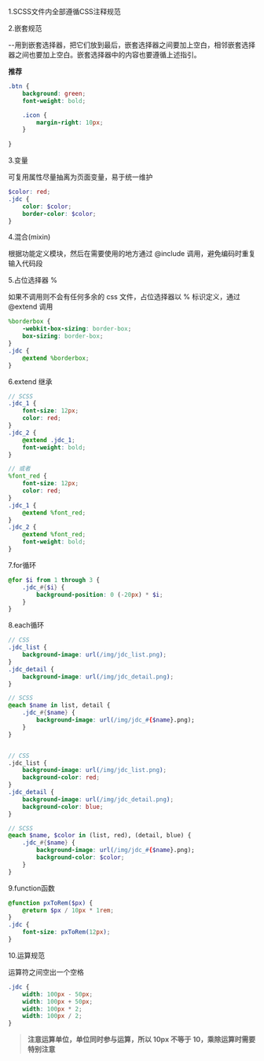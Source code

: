 1.SCSS文件内全部遵循CSS注释规范

2.嵌套规范

  --用到嵌套选择器，把它们放到最后，嵌套选择器之间要加上空白，相邻嵌套选择器之间也要加上空白。嵌套选择器中的内容也要遵循上述指引。

  
**推荐**
``` scss
.btn {
    background: green;
    font-weight: bold;

    .icon {
        margin-right: 10px;
    }
    
}
```
3.变量

可复用属性尽量抽离为页面变量，易于统一维护
``` scss
$color: red;
.jdc {
    color: $color;
    border-color: $color;
}
```

4.混合(mixin)

根据功能定义模块，然后在需要使用的地方通过 @include 调用，避免编码时重复输入代码段


5.占位选择器 %

如果不调用则不会有任何多余的 css 文件，占位选择器以 % 标识定义，通过 @extend 调用
``` scss
%borderbox {
    -webkit-box-sizing: border-box;
    box-sizing: border-box;
}
.jdc {
    @extend %borderbox;
}
``` 

6.extend 继承
``` scss
// SCSS
.jdc_1 {
    font-size: 12px;
    color: red;
}
.jdc_2 {
    @extend .jdc_1;
    font-weight: bold;
}

// 或者
%font_red {
    font-size: 12px;
    color: red;
}
.jdc_1 {
    @extend %font_red;
}
.jdc_2 {
    @extend %font_red;
    font-weight: bold;
}
```
7.for循环
``` scss
@for $i from 1 through 3 {
    .jdc_#{$i} {
        background-position: 0 (-20px) * $i;
    }
}
```
8.each循环
``` scss
// CSS
.jdc_list {
    background-image: url(/img/jdc_list.png);
}
.jdc_detail {
    background-image: url(/img/jdc_detail.png);
}

// SCSS
@each $name in list, detail {
    .jdc_#{$name} {
        background-image: url(/img/jdc_#{$name}.png);
    }
}


// CSS
.jdc_list {
    background-image: url(/img/jdc_list.png);
    background-color: red;
}
.jdc_detail {
    background-image: url(/img/jdc_detail.png);
    background-color: blue;
}

// SCSS
@each $name, $color in (list, red), (detail, blue) {
    .jdc_#{$name} {
        background-image: url(/img/jdc_#{$name}.png);
        background-color: $color;
    }
}
``` 

9.function函数
``` scss
@function pxToRem($px) {
    @return $px / 10px * 1rem;
}
.jdc {
    font-size: pxToRem(12px);
}
```


10.运算规范

运算符之间空出一个空格
``` scss
.jdc {
    width: 100px - 50px;
    width: 100px + 50px;
    width: 100px * 2;
    width: 100px / 2;
}
```

 >**注意运算单位，单位同时参与运算，所以 10px 不等于 10，乘除运算时需要特别注意**